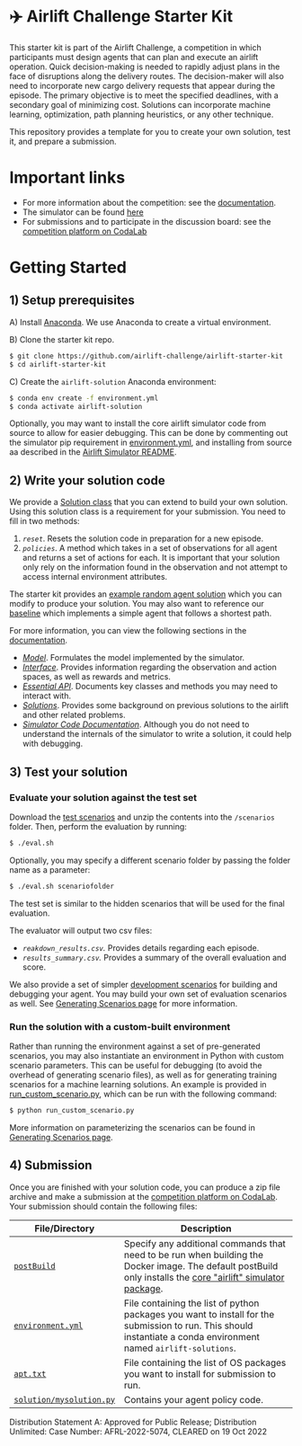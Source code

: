 # ✈️ Airlift Challenge Starter Kit

This starter kit is part of the Airlift Challenge, a competition in which participants must design agents that can plan and execute an airlift operation.
Quick decision-making is needed to rapidly adjust plans in the face of disruptions along the delivery routes.
The decision-maker will also need to incorporate new cargo delivery requests that appear during the episode.
The primary objective is to meet the specified deadlines, with a secondary goal of minimizing cost.
Solutions can incorporate machine learning, optimization, path planning heuristics, or any other technique.

This repository provides a template for you to create your own solution, test it, and prepare a submission.

# Important links
* For more information about the competition: see the [documentation](https://airlift-challenge.github.io/).
* The simulator can be found [here](https://github.com/airlift-challenge/airlift)
* For submissions and to participate in the discussion board: see the [competition platform on CodaLab][codalab]

# Getting Started

## 1) Setup prerequisites

A) Install [Anaconda](https://www.anaconda.com/distribution/).
We use Anaconda to create a virtual environment.

B) Clone the starter kit repo.
```bash
$ git clone https://github.com/airlift-challenge/airlift-starter-kit
$ cd airlift-starter-kit
```

C) Create the `airlift-solution` Anaconda environment:
```bash
$ conda env create -f environment.yml
$ conda activate airlift-solution
```
Optionally, you may want to install the core airlift simulator code from source to allow for easier debugging.
This can be done by commenting out the simulator pip requirement in [environment.yml](environment.yml), and installing from source aa described in the [Airlift Simulator README](https://github.com/airlift-challenge/airlift/blob/main/README.md#installing-with-pip). 

## 2) Write your solution code

We provide a [Solution class](https://airlift-challenge.github.io/chapters/API/essential_api.html#solutions) that you can extend to build your own solution. Using this solution class is a requirement for your submission.
You need to fill in two methods:
1) *`reset`*. Resets the solution code in preparation for a new episode.
2) *`policies`*. A method which takes in a set of observations for all agent and returns a set of actions for each.
It is important that your solution only rely on the information found in the observation and not attempt to access internal environment attributes. 

The starter kit provides an [example random agent solution](solution/mysolution.py) which you can modify to produce your solution.
You may also want to reference our [baseline](https://github.com/airlift-challenge/airlift/blob/main/airlift/solutions/baselines.py) which implements a simple agent that follows a shortest path.

For more information, you can view the following sections in the [documentation](https://airlift-challenge.github.io/).
* *[Model](https://airliftchallenge.com/chapters/ch2_model/main.html)*. Formulates the model implemented by the simulator.
* *[Interface](https://airliftchallenge.com/chapters/ch3_interface/main.html)*. Provides information regarding the observation and action spaces, as well as rewards and metrics.
* *[Essential API](https://airliftchallenge.com/chapters/API/essential_api.html)*. Documents key classes and methods you may need to interact with.
* *[Solutions](https://airliftchallenge.com/chapters/ch6_solutions/main.html)*. Provides some background on previous solutions to the airlift and other related problems.
* *[Simulator Code Documentation](https://airliftchallenge.com/chapters/API/environment.html)*. Although you do not need to understand the internals of the simulator to write a solution, it could help with debugging.

## 3) Test your solution

### Evaluate your solution against the test set
Download the [test scenarios](https://airliftchallenge.com/scenarios/airlift_test_scenarios.zip) and unzip the contents into the `/scenarios` folder.
Then, perform the evaluation by running:
```bash
$ ./eval.sh
```
Optionally, you may specify a different scenario folder by passing the folder name as a parameter:
```bash
$ ./eval.sh scenariofolder
```
The test set is similar to the hidden scenarios that will be used for the final evaluation.

The evaluator will output two csv files:
* *`reakdown_results.csv`.* Provides details regarding each episode.
* *`results_summary.csv`.* Provides a summary of the overall evaluation and score.

We also provide a set of simpler [development scenarios](https://airlift-challenge.github.io/scenarios/scenarios_dev.zip) for building and debugging your agent.
You may build your own set of evaluation scenarios as well. See [Generating Scenarios page](https://airlift-challenge.github.io/chapters/ch5_gen/main.html) for more information.


### Run the solution with a custom-built environment
Rather than running the environment against a set of pre-generated scenarios, you may also instantiate an environment in Python with custom scenario parameters.
This can be useful for debugging (to avoid the overhead of generating scenario files), as well as for generating training scenarios for a machine learning solutions.
An example is provided in [run_custom_scenario.py](run_custom_scenario.py), which can be run with the following command:
```bash
$ python run_custom_scenario.py
```
More information on parameterizing the scenarios can be found in [Generating Scenarios page](https://airlift-challenge.github.io/chapters/ch5_gen/main.html).

## 4) Submission
Once you are finished with your solution code, you can produce a zip file archive and make a submission at the [competition platform on CodaLab][codalab].
Your submission should contain the following files: 

**File/Directory** | **Description**
--- | ---
[`postBuild`](postBuild) | Specify any additional commands that need to be run when building the Docker image. The default postBuild only installs the [core "airlift" simulator package](https://github.com/airlift-challenge/airlift).
[`environment.yml`](environment.yml) | File containing the list of python packages you want to install for the submission to run. This should instantiate a conda environment named `airlift-solutions`.
[`apt.txt`](apt.txt) | File containing the list of OS packages you want to install for submission to run.
[`solution/mysolution.py`](solution/mysolution.py) | Contains your agent policy code.


Distribution Statement A: Approved for Public Release; Distribution Unlimited: Case Number: AFRL-2022-5074, CLEARED on 19 Oct 2022


[codalab]: https://codalab.lisn.upsaclay.fr/competitions/8335

